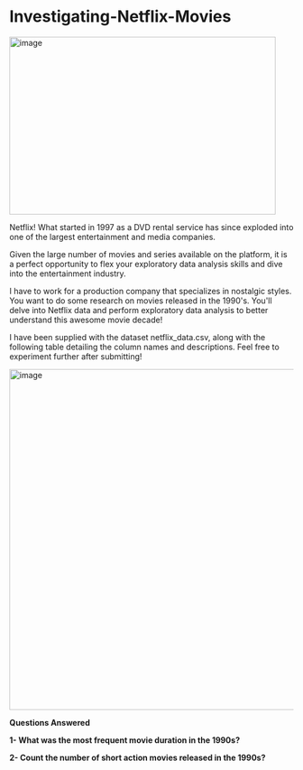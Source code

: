 # Investigating-Netflix-Movies

<img width="472" height="315" alt="image" src="https://github.com/user-attachments/assets/825a1930-5f3d-4b0d-acda-dc263a529fb9" />

Netflix! What started in 1997 as a DVD rental service has since exploded into one of the largest entertainment and media companies.

Given the large number of movies and series available on the platform, it is a perfect opportunity to flex your exploratory data analysis skills and dive into the entertainment industry.

I have to work for a production company that specializes in nostalgic styles. You want to do some research on movies released in the 1990's. You'll delve into Netflix data and perform exploratory data analysis to better understand this awesome movie decade!

I have been supplied with the dataset netflix_data.csv, along with the following table detailing the column names and descriptions. Feel free to experiment further after submitting!

<img width="835" height="604" alt="image" src="https://github.com/user-attachments/assets/1643f674-83ee-4008-ae95-47ad2514722b" />


**Questions Answered**

**1- What was the most frequent movie duration in the 1990s?**

**2- Count the number of short action movies released in the 1990s?**
